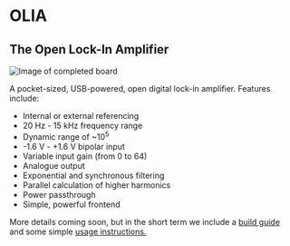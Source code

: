 # OLIA
## The Open Lock-In Amplifier

![Image of completed board](https://github.com/ajharvie/OLIA/blob/main/doc/images/completeboard.png)

A pocket-sized, USB-powered, open digital lock-in amplifier. Features include:
- Internal or external referencing
- 20 Hz - 15 kHz frequency range
- Dynamic range of ~10<sup>5</sup>
- -1.6 V - +1.6 V bipolar input
- Variable input gain (from 0 to 64)
- Analogue output
- Exponential and synchronous filtering
- Parallel calculation of higher harmonics
- Power passthrough
- Simple, powerful frontend

More details coming soon, but in the short term we include a [build guide](https://github.com/ajharvie/OLIA/blob/main/doc/buildguide.md) and some simple [usage instructions.](https://github.com/ajharvie/OLIA/blob/main/doc/usageGuide.md)
